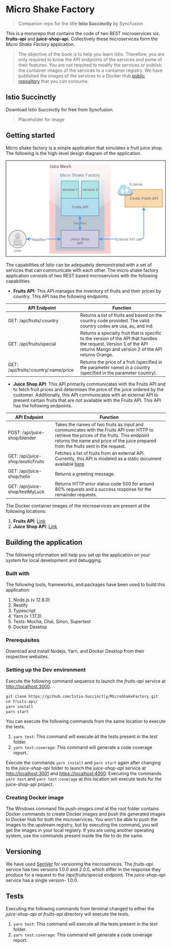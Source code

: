 # Micro Shake Factory

> Companion repo for the title **Istio Succinctly** by Syncfusion

This is a monorepo that contains the code of two REST microservices viz. **fruits-api** and **juice-shop-api**. Collectively these microservices form the _Micro Shake Factory_ application.

> The objective of the book is to help you learn Istio. Therefore, you are only required to know the API endpoints of the services and some of their features. You are not required to modify the services or publish the container images of the services to a container registry. We have published the images of the services to a Docker Hub [public repository](https://hub.docker.com/u/istiosuccinctly) that you can consume.

## Istio Succinctly

Download Istio Succinctly for free from Syncfusion.

> Placeholder for image

## Getting started

Micro shake factory is a simple application that simulates a fruit juice shop. The following is the high-level design diagram of the application.

![High-level design](images/Microshakefactory.png)

The capabilities of Istio can be adequately demonstrated with a set of services that can communicate with each other. The micro shake factory application consists of two REST based microservices with the following capabilities.

- **Fruits API**: This API manages the inventory of fruits and their prices by country. This API has the following endpoints.

| API Endpoint                          | Function                                                                                                                                                                   |
| ------------------------------------- | -------------------------------------------------------------------------------------------------------------------------------------------------------------------------- |
| GET: /api/fruits/:country             | Returns a list of fruits and based on the country code provided. The valid country codes are usa, au, and ind.                                                             |
| GET: /api/fruits/special              | Returns a specialty fruit that is specific to the version of the API that handles the request. Version 1 of the API returns Mango and version 2 of the API returns Orange. |
| GET: /api/fruits/:country/:name/price | Returns the price of a fruit (specified in the parameter name) in a country (specified in the parameter country).                                                          |

- **Juice Shop API**: This API primarily communicates with the Fruits API and to fetch fruit prices and determines the price of the juice ordered by the customer. Additionally, this API communicates with an external API to present certain fruits that are not available with the Fruits API. This API has the following endpoints.

| API Endpoint                      | Function                                                                                                                                                                                                                        |
| --------------------------------- | ------------------------------------------------------------------------------------------------------------------------------------------------------------------------------------------------------------------------------- |
| POST: /api/juice-shop/blender     | Takes the names of two fruits as input and communicates with the Fruits API over HTTP to retrieve the prices of the fruits. This endpoint returns the name and price of the juice prepared from the fruits sent in the request. |
| GET: /api/juice-shop/exoticFruits | Fetches a list of fruits from an external API. Currently, this API is modeled as a static document available [here](https://raw.githubusercontent.com/Istio-Succinctly/ExoticFruits/master/fruits.json).                        |
| GET: /api/juice-shop/hello        | Returns a greeting message.                                                                                                                                                                                                     |
| GET: /api/juice-shop/testMyLuck   | Returns HTTP error status code 500 for around 80% requests and a success response for the remainder requests.                                                                                                                   |

The Docker container images of the microservices are present at the following locations:

1. **Fruits API**: [Link](https://hub.docker.com/r/istiosuccinctly/fruits-api)
2. **Juice Shop API**: [Link](https://hub.docker.com/r/istiosuccinctly/juice-shop-api)

## Building the application

The following information will help you set up the application on your system for local development and debugging.

### Built with

The following tools, frameworks, and packages have been used to build this application:

1. Node.js (v 12.8.0)
2. Restify
3. Typescript
4. Yarn (v 1.17.3)
5. Tests: Mocha, Chai, Sinon, Supertest
6. Docker Desktop

### Prerequisites

Download and install Nodejs, Yarn, and Docker Desktop from their respective websites.

### Setting up the Dev environment

Execute the following command sequence to launch the _fruits-api_ service at [http://localhost:3000](http://localhost:3000).

```shell
git clone https://github.com/Istio-Succinctly/MicroShakeFactory.git
cd fruits-api/
yarn install
yarn start
```

You can execute the following commands from the same location to execute the tests.

1. `yarn test`: This command will execute all the tests present in the _test_ folder.
2. `yarn test:coverage`: This command will generate a code coverage report.

Execute the commands `yarn install` and `yarn start` again after changing to the _juice-shop-api_ folder to launch the _juice-shop-api_ service at [http://localhost:3001](http://localhost:3001) and [https://localhost:4000](https://localhost:4000). Executing the commands `yarn test` and `yarn test:coverage` at this location will execute tests for the juice-shop-api project.

### Creating Docker image

The Windows command file _push-images.cmd_ at the root folder contains Docker commands to create Docker images and push the generated images to Docker Hub for both the microservices. You won't be able to push the images to the upstream registry, but by executing the command, you will get the images in your local registry. If you are using another operating system, use the commands present inside the file to do the same.

## Versioning

We have used [SemVer](http://semver.org/) for versioning the microservices. The _fruits-api_ service has two versions 1.0.0 and 2.0.0, which differ in the response they produce for a request to the _/api/fruits/special_ endpoint. The _juice-shop-api_ service has a single version- 1.0.0.

## Tests

Executing the following commands from terminal changed to either the _juice-shop-api_ or _fruits-api_ directory will execute the tests.

1. `yarn test`: This command will execute all the tests present in the _test_ folder.
2. `yarn test:coverage`: This command will generate a code coverage report.
